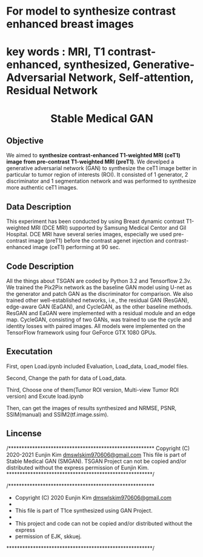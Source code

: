 
# For model to synthesize contrast enhanced breast images
# key words : MRI, T1 contrast-enhanced, synthesized, Generative-Adversarial Network, Self-attention, Residual Network

<h1 align="center">
    <p> Stable Medical GAN </p>
</h1>

## Objective
We aimed to **synthesize contrast-enhanced T1-weighted MRI (ceT1) image from pre-contrast T1-weighted MRI (preT1)**. We develped a generative adversarial network (GAN) to synthesize the ceT1 image better in particular to tumor region of interests (ROI). It consisted of 1 generator, 2 discriminator and 1 segmentation network and was performed to synthesize more authentic ceT1 images.

## Data Description
This experiment has been conducted by using Breast dynamic contrast T1-weighted MRI (DCE MRI) supported by Samsung Medical Centor and Gil Hospital. DCE MRI have several series images, especially we used pre-contrast image (preT1) before the contrast agenet injection and contrast-enhanced image (ceT1) performing at 90 sec.

## Code Description
All the things about TSGAN are coded by Python 3.2 and Tensorflow 2.3v. We trained the Pix2Pix network as the baseline GAN model using U-net as the generator and patch GAN as the discriminator for comparison. We also trained other well-established networks, i.e., the residual GAN (ResGAN), edge-aware GAN (EaGAN), and CycleGAN, as the other baseline methods. ResGAN and EaGAN were implemented with a residual module and an edge map. CycleGAN, consisting of two GANs, was trained to use the cycle and identity losses with paired images. All models were implemented on the TensorFlow framework using four GeForce GTX 1080 GPUs.

## Executation

First, open Load.ipynb included Evaluation, Load_data, Load_model files.

Second, Change the path for data of Load_data.

Third, Choose one of them(Tumor ROI version, Multi-view Tumor ROI version) and Excute load.ipynb

Then, can get the images of results synthesized and NRMSE, PSNR, SSIM(manual) and SSIM2(tf.image.ssim).


## Lincense
/*******************************************************
Copyright (C) 2020-2021 Eunjin Kim dmswlskim970606@gmail.com This file is part of Stable Medical GAN (SMGAN). TSGAN Project can not be copied and/or distributed without the express permission of Eunjin Kim.
*******************************************************/

/*******************************************************

 * Copyright (C) 2020 Eunjin Kim <dmswlskim970606@gmail.com>
 * 
 * This file is part of T1ce synthesized using GAN Project.
 * 
 * This project and code can not be copied and/or distributed without the express
 * permission of EJK, skkuej.

 *******************************************************/
 
